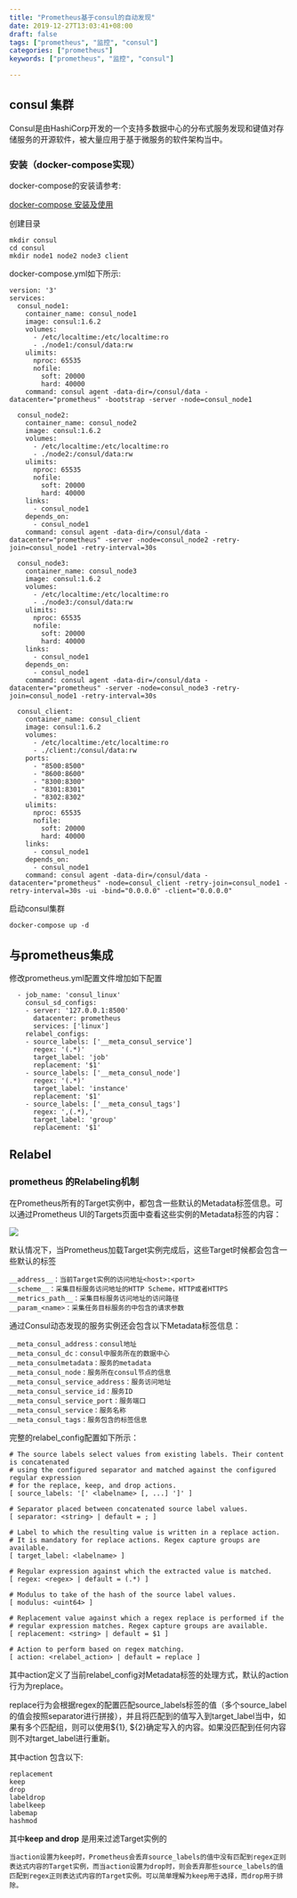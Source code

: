 ```yaml
---
title: "Prometheus基于consul的自动发现"
date: 2019-12-27T13:03:41+08:00
draft: false
tags: ["prometheus", "监控", "consul"]
categories: ["prometheus"]
keywords: ["prometheus", "监控", "consul"]

---
```


## consul 集群

Consul是由HashiCorp开发的一个支持多数据中心的分布式服务发现和键值对存储服务的开源软件，被大量应用于基于微服务的软件架构当中。

### 安装（docker-compose实现）

docker-compose的安装请参考:

[docker-compose 安装及使用](https://docs.docker.com/compose/install/)

创建目录

```shell
mkdir consul
cd consul
mkdir node1 node2 node3 client
```

docker-compose.yml如下所示:

```ymal
version: '3'
services:
  consul_node1:
    container_name: consul_node1
    image: consul:1.6.2
    volumes:
      - /etc/localtime:/etc/localtime:ro
      - ./node1:/consul/data:rw
    ulimits:
      nproc: 65535
      nofile:
        soft: 20000
        hard: 40000
    command: consul agent -data-dir=/consul/data -datacenter="prometheus" -bootstrap -server -node=consul_node1

  consul_node2:
    container_name: consul_node2
    image: consul:1.6.2
    volumes:
      - /etc/localtime:/etc/localtime:ro
      - ./node2:/consul/data:rw
    ulimits:
      nproc: 65535
      nofile:
        soft: 20000
        hard: 40000
    links:
      - consul_node1
    depends_on:
      - consul_node1
    command: consul agent -data-dir=/consul/data -datacenter="prometheus" -server -node=consul_node2 -retry-join=consul_node1 -retry-interval=30s

  consul_node3:
    container_name: consul_node3
    image: consul:1.6.2
    volumes:
      - /etc/localtime:/etc/localtime:ro
      - ./node3:/consul/data:rw
    ulimits:
      nproc: 65535
      nofile:
        soft: 20000
        hard: 40000
    links:
      - consul_node1
    depends_on:
      - consul_node1
    command: consul agent -data-dir=/consul/data -datacenter="prometheus" -server -node=consul_node3 -retry-join=consul_node1 -retry-interval=30s

  consul_client:
    container_name: consul_client
    image: consul:1.6.2
    volumes:
      - /etc/localtime:/etc/localtime:ro
      - ./client:/consul/data:rw
    ports:
      - "8500:8500"
      - "8600:8600"
      - "8300:8300"
      - "8301:8301"
      - "8302:8302"
    ulimits:
      nproc: 65535
      nofile:
        soft: 20000
        hard: 40000
    links:
      - consul_node1
    depends_on:
      - consul_node1
    command: consul agent -data-dir=/consul/data -datacenter="prometheus" -node=consul_client -retry-join=consul_node1 -retry-interval=30s -ui -bind="0.0.0.0" -client="0.0.0.0"
```



启动consul集群

```shell
docker-compose up -d
```



## 与prometheus集成

修改prometheus.yml配置文件增加如下配置

```
  - job_name: 'consul_linux'
    consul_sd_configs:
    - server: '127.0.0.1:8500'
      datacenter: prometheus
      services: ['linux']
    relabel_configs:
    - source_labels: ['__meta_consul_service']
      regex: '(.*)'
      target_label: 'job'
      replacement: '$1'
    - source_labels: ['__meta_consul_node']
      regex: '(.*)'
      target_label: 'instance'
      replacement: '$1'
    - source_labels: ['__meta_consul_tags']
      regex: ',(.*),'
      target_label: 'group'
      replacement: '$1'
```



## Relabel

### prometheus 的Relabeling机制

在Prometheus所有的Target实例中，都包含一些默认的Metadata标签信息。可以通过Prometheus UI的Targets页面中查看这些实例的Metadata标签的内容：

![](https://raw.githubusercontent.com/zhou-mfk/blogimages/master/img/20191227131728.png)

默认情况下，当Prometheus加载Target实例完成后，这些Target时候都会包含一些默认的标签

```
__address__：当前Target实例的访问地址<host>:<port>
__scheme__：采集目标服务访问地址的HTTP Scheme，HTTP或者HTTPS
__metrics_path__：采集目标服务访问地址的访问路径
__param_<name>：采集任务目标服务的中包含的请求参数
```



通过Consul动态发现的服务实例还会包含以下Metadata标签信息：

```
__meta_consul_address：consul地址
__meta_consul_dc：consul中服务所在的数据中心
__meta_consulmetadata：服务的metadata
__meta_consul_node：服务所在consul节点的信息
__meta_consul_service_address：服务访问地址
__meta_consul_service_id：服务ID
__meta_consul_service_port：服务端口
__meta_consul_service：服务名称
__meta_consul_tags：服务包含的标签信息
```



完整的relabel_config配置如下所示：

```
# The source labels select values from existing labels. Their content is concatenated
# using the configured separator and matched against the configured regular expression
# for the replace, keep, and drop actions.
[ source_labels: '[' <labelname> [, ...] ']' ]

# Separator placed between concatenated source label values.
[ separator: <string> | default = ; ]

# Label to which the resulting value is written in a replace action.
# It is mandatory for replace actions. Regex capture groups are available.
[ target_label: <labelname> ]

# Regular expression against which the extracted value is matched.
[ regex: <regex> | default = (.*) ]

# Modulus to take of the hash of the source label values.
[ modulus: <uint64> ]

# Replacement value against which a regex replace is performed if the
# regular expression matches. Regex capture groups are available.
[ replacement: <string> | default = $1 ]

# Action to perform based on regex matching.
[ action: <relabel_action> | default = replace ]
```

其中action定义了当前relabel_config对Metadata标签的处理方式，默认的action行为为replace。

replace行为会根据regex的配置匹配source_labels标签的值（多个source_label的值会按照separator进行拼接），并且将匹配到的值写入到target_label当中，如果有多个匹配组，则可以使用${1}, ${2}确定写入的内容。如果没匹配到任何内容则不对target_label进行重新。



其中action 包含以下:

```shell
replacement
keep
drop
labeldrop
labelkeep
labemap
hashmod
```

其中**keep and drop**  是用来过滤Target实例的

```
当action设置为keep时，Prometheus会丢弃source_labels的值中没有匹配到regex正则表达式内容的Target实例，而当action设置为drop时，则会丢弃那些source_labels的值匹配到regex正则表达式内容的Target实例。可以简单理解为keep用于选择，而drop用于排除。
```



